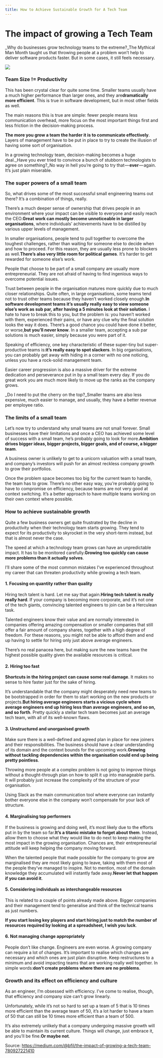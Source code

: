 ```yaml
---
title: How to Achieve Sustainable Growth for A Tech Team
---
```


# The impact of growing a Tech Team

_Why do businesses grow technology teams to the extreme?_The Mythical Man Month taught us that throwing people at a problem won’t help to deliver software products faster. But in some cases, it still feels necessary.

![](https://cdn-images-1.medium.com/max/1600/1*5m_ENlicP3kSjq2bH1hEXg.jpeg)

### Team Size != Productivity

This has been crystal clear for quite some time. Smaller teams usually have a much higher performance than larger ones, and they are**dramatically more efficient**. This is true in software development, but in most other fields as well.

The main reasons this is true are simple: fewer people means less communication overhead, more focus on the most important things first and less friction in the decision-making process.

**The more you grow a team the harder it is to communicate effectively**. Layers of management have to be put in place to try to create the illusion of having some sort of organisation.

In a growing technology team, decision-making becomes a huge deal._Have you ever tried to convince a bunch of stubborn technologists to agree on something?_No way in hell you’re going to try that — **ever** — again. It’s just plain miserable.

### The super powers of a small team

So, what drives some of the most successful small engineering teams out there? It’s a combination of things, really.

There’s a much deeper sense of ownership that drives people in an environment where your impact can be visible to everyone and easily reach the CEO.**Great work can mostly become unnoticeable in larger organisations**, where individuals’ achievements have to be distilled by various upper levels of management.

In smaller organisations, people tend to pull together to overcome the toughest challenges, rather than waiting for someone else to decide when and how to proceed. For this reason, they are usually less prone to blockers as well.**There’s also very little room for political games**. It’s harder to get rewarded for someone else’s work.

People that choose to be part of a small company are usually more entrepreneurial. They are not afraid of having to find ingenious ways to overcome potential issues.

Trust between people in the organisation matures more quickly due to much closer relationships. Quite often, in large organisations, some teams tend not to trust other teams because they haven’t worked closely enough.**In software development teams it’s usually really easy to view someone else’s work as sub par, after having a 5 minutes look at their solution**. I hate to have to break this to you, but the problem is: you haven’t worked with them, experienced their pains, or have any clue why the final solution looks the way it does. There’s a good chance you could have done it better, or worse,**but you’ll never know**. In a smaller team, accepting a sub par solutions is much easier, simply because you were part of it.

Speaking of efficiency, one key characteristic of these super-tiny but super-productive teams is:**it’s really easy to spot slackers**. In big organisations, you can probably get away with hiding in a corner with no one noticing, unless you have a rock-solid management team.

Easier career progression is also a massive driver for the extreme dedication and perseverance put in by a small team every day. If you do great work you are much more likely to move up the ranks as the company grows.

_Do I need to put the cherry on the top?_Smaller teams are also less expensive, much easier to manage, and usually, they have a better revenue per employee ratio.

### The limits of a small team 

Let’s now try to understand why small teams are not small forever. Small businesses have their limitations and once a CEO has achieved some level of success with a small team, he’s probably going to look for more.**Ambition drives bigger ideas, bigger projects, bigger goals, and of course, a bigger team**.

A business owner is unlikely to get to a unicorn valuation with a small team, and company’s investors will push for an almost reckless company growth to grow their portfolios.

Once the problem space becomes too big for the current team to handle, the team has to grow. There’s no other easy way, you’re probably going to have to compromise on efficiency, because teams are not very good at context switching. It’s a better approach to have multiple teams working on their own context where possible.

### How to achieve sustainable growth

Quite a few business owners get quite frustrated by the decline in productivity when their technology team starts growing. They tend to expect for its productivity to skyrocket in the very short-term instead, but that is almost never the case.

The speed at which a technology team grows can have an unpredictable impact. It has to be monitored carefully.**Growing too quickly can cause more problems than it actually solves**.

I’ll share some of the most common mistakes I’ve experienced throughout my career that can threaten productivity while growing a tech team.

#### 1. Focusing on quantity rather than quality

Hiring tech talent is hard. Let me say that again.**Hiring tech talent is really really hard**. If your company is becoming more corporate, and it’s not one of the tech giants, convincing talented engineers to join can be a Herculean task.

Talented engineers know their value and are normally interested in companies offering amazing compensation or smaller companies that still offer a fair amount of company shares, together with a high degree of freedom. For these reasons, you might not be able to afford them and end up having to settle for hiring only just above average engineers.

There’s no real panacea here, but making sure the new teams have the highest possible quality given the available resources is critical.

#### 2. Hiring too fast

**Shortcuts in the hiring project can cause some real damage**. It makes no sense to hire faster just for the sake of hiring.

It’s understandable that the company might desperately need new teams to be bootstrapped in order for them to start working on the new products or projects.**But hiring average engineers starts a vicious cycle where average engineers end up hiring less than average engineers, and so on, and so forth**. Pretty quickly a stellar tech team becomes just an average tech team, with all of its well-known flaws.

#### 3. Unstructured and unorganised growth

Make sure there is a well-defined and agreed plan in place for new joiners and their responsibilities. The business should have a clear understanding of its domain and the context bounds for the upcoming work.**Growing without tackling dependencies within the organisation could end up being pretty pointless**.

Throwing more people at a complex problem is not going to improve things without a thought-through plan on how to split it up into manageable parts. It will probably just increase the complexity of the structure of your organisation.

Using Slack as the main communication tool where everyone can instantly bother everyone else in the company won’t compensate for your lack of structure.

#### 4. Marginalising top performers

If the business is growing and doing well, it’s most likely due to the efforts put in by the team so far.**It’s a titanic mistake to forget about them**. Instead, allow them to choose what they would like to do next to keep making the most impact in the growing organisation. Chances are, their entrepreneurial attitude will keep helping the company moving forward.

When the talented people that made possible for the company to grow are marginalised they are most likely going to leave, taking with them most of the people they’ve managed to inspire. Not to mention, most of the domain knowledge they accumulated will instantly fade away.**Never let that happen if you can avoid it**.

#### 5. Considering individuals as interchangeable resources 

This is related to a couple of points already made above. Bigger companies and their management tend to generalise and think of the technical teams as just numbers.

**If you start losing key players and start hiring just to match the number of resources required by looking at a spreadsheet, I wish you luck**.

#### 6. Not managing change appropriately

People don’t like change. Engineers are even worse. A growing company can require a lot of changes. It’s important to realise which changes are necessary and which ones are just plain disruptive. Keep restructures to a minimum and avoid impacting teams that are working really well together. In simple words:**don’t create problems where there are no problems**.

### Growth and its effect on efficiency and culture

As an engineer, I’m obsessed with efficiency. I’ve come to realise, though, that efficiency and company size can’t grow linearly.

Unfortunately, while it’s not so hard to set up a team of 5 that is 10 times more efficient than the average team of 50, it’s a lot harder to have a team of 50 that can still be 10 times more efficient than a team of 500.

It’s also extremely unlikely that a company undergoing massive growth will be able to maintain its current culture. Things will change, just embrace it, and you’ll be fine.**Or maybe not**.



Source: https://medium.com/@bfil/the-impact-of-growing-a-tech-team-780927221410

